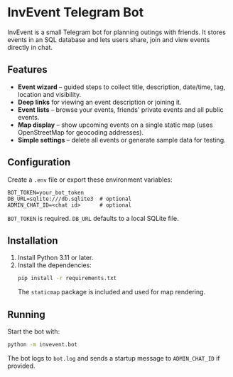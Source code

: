 # InvEvent Telegram Bot

InvEvent is a small Telegram bot for planning outings with friends. It stores events in an SQL database and lets users share, join and view events directly in chat.

## Features

- **Event wizard** – guided steps to collect title, description, date/time, tag, location and visibility.
- **Deep links** for viewing an event description or joining it.
- **Event lists** – browse your events, friends' private events and all public events.
- **Map display** – show upcoming events on a single static map (uses OpenStreetMap for geocoding addresses).
- **Simple settings** – delete all events or generate sample data for testing.

## Configuration

Create a `.env` file or export these environment variables:

```
BOT_TOKEN=your_bot_token
DB_URL=sqlite:///db.sqlite3  # optional
ADMIN_CHAT_ID=<chat id>      # optional
```

`BOT_TOKEN` is required. `DB_URL` defaults to a local SQLite file.

## Installation

1. Install Python 3.11 or later.
2. Install the dependencies:
   ```bash
   pip install -r requirements.txt
   ```
   The `staticmap` package is included and used for map rendering.

## Running

Start the bot with:

```bash
python -m invevent.bot
```

The bot logs to `bot.log` and sends a startup message to `ADMIN_CHAT_ID` if provided.
